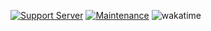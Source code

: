 [![Support Server](https://img.shields.io/discord/364313717720219651.svg?color=7289da&label=TrainerDex&logo=discord&style=flat)](https://discord.gg/bDPnJ2)
[![Maintenance](https://img.shields.io/static/v1?label=Maintained?&message=yes&color=green&style=flat)](#)
![wakatime](https://wakatime.com/badge/user/7c83cd5d-e5a7-4154-b8da-cbe51d0dff4f/project/1420adbf-73c7-493f-b7b5-6b47c800c732.svg)

